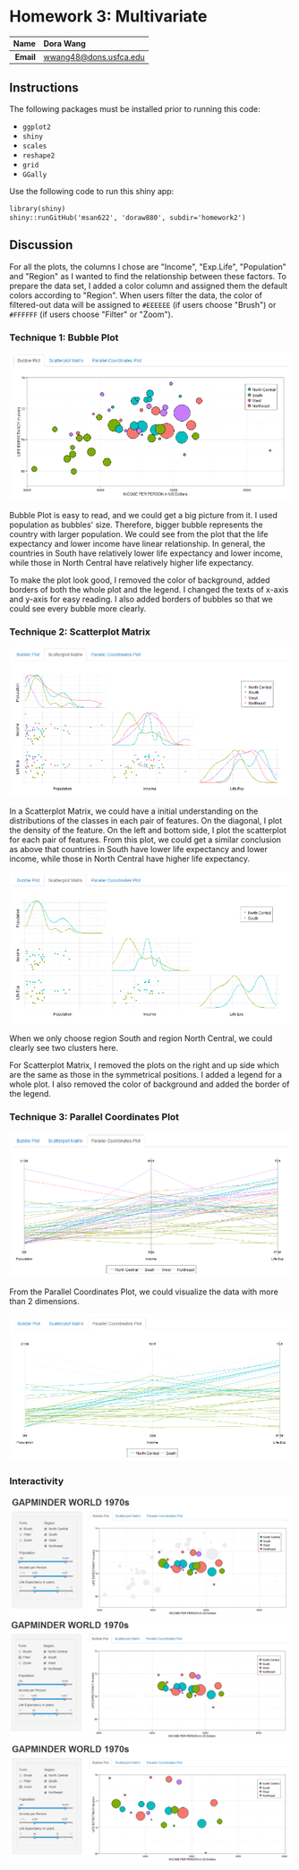 Homework 3: Multivariate
==============================

| **Name**  | Dora Wang  |
|----------:|:-------------|
| **Email** | wwang48@dons.usfca.edu |

## Instructions ##

The following packages must be installed prior to running this code:

- `ggplot2`
- `shiny`
- `scales`
- `reshape2`
- `grid`
- `GGally`

Use the following code to run this shiny app:

```
library(shiny)
shiny::runGitHub('msan622', 'doraw880', subdir='homework2')
```

## Discussion ##

For all the plots, the columns I chose are "Income", "Exp.Life", "Population" and "Region" as I wanted to find the relationship between these factors. To prepare the data set, I added a color column and assigned them the default colors according to "Region". When users filter the data, the color of filtered-out data will be assigned to `#EEEEEE` (if users choose "Brush") or `#FFFFFF` (if users choose "Filter" or "Zoom").

### Technique 1: Bubble Plot ###
![IMAGE](Bubble_Whole.png)

Bubble Plot is easy to read, and we could get a big picture from it. I used population as bubbles' size. Therefore, bigger bubble represents the country with larger population. We could see from the plot that the life expectancy and lower income have linear relationship. In general, the countries in South have relatively lower life expectancy and lower income, while those in North Central have relatively higher life expectancy.

To make the plot look good, I removed the color of background, added borders of both the whole plot and the legend. I changed the texts of x-axis and y-axis for easy reading. I also added borders of bubbles so that we could see every bubble more clearly.

### Technique 2: Scatterplot Matrix ###
![IMAGE](Scatter_Whole.png)

In a Scatterplot Matrix, we could have a initial understanding on the distributions of the classes in each pair of features. On the diagonal, I plot the density of the feature. On the left and bottom side, I plot the scatterplot for each pair of features. From this plot, we could get a similar conclusion as above that countries in South have lower life expectancy and lower income, while those in North Central have higher life expectancy.

![IMAGE](Scatter_Whole2.png)

When we only choose region South and region North Central, we could clearly see two clusters here.

For Scatterplot Matrix, I removed the plots on the right and up side which are the same as those in the symmetrical positions. I added a legend for a whole plot. I also removed the color of background and added the border of the legend.

### Technique 3: Parallel Coordinates Plot ###
![IMAGE](Parallel_Whole.png)

From the Parallel Coordinates Plot, we could visualize the data with more than 2 dimensions.

![IMAGE](Parallel_Whole2.png)

### Interactivity ###
![IMAGE](Bubble_Brush.png)
![IMAGE](Bubble_Filter.png)
![IMAGE](Bubble_Zoom.png)
